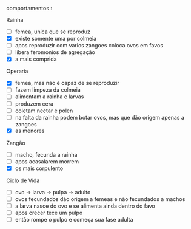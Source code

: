 comportamentos :

Rainha

* [ ]  femea, unica que se reproduz
* [X]  existe somente uma por colmeia
* [ ]  apos reproduzir com varios zangoes coloca ovos em favos
* [ ]  libera feromonios de agregação
* [X]  a mais comprida

Operaria

* [X]  femea, mas não é capaz de se reproduzir
* [ ]  fazem limpeza da colmeia
* [ ]  alimentam a rainha e larvas
* [ ]  produzem cera
* [ ]  coletam nectar e polen
* [ ]  na falta da rainha podem botar ovos, mas que dão origem apenas a zangoes
* [X]  as menores

Zangão

* [ ]  macho, fecunda a rainha
* [ ]  apos acasalarem morrem
* [X]  os mais corpulento

Ciclo de Vida

* [ ]  ovo -> larva -> pulpa -> adulto
* [ ]  ovos fecundados dão origem a femeas e não fecundados a machos
* [ ]  a larva nasce do ovo e se alimenta ainda dentro do favo
* [ ]  apos crecer tece um pulpo
* [ ]  então rompe o pulpo e começa sua fase adulta
